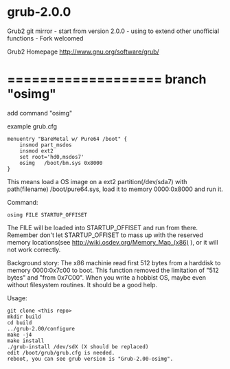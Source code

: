 grub-2.0.0
==========

Grub2 git mirror - start from version 2.0.0 - using to extend other unofficial functions - Fork welcomed


Grub2 Homepage  http://www.gnu.org/software/grub/


===================
branch "osimg"
===================
add command "osimg"

example grub.cfg
```
menuentry "BareMetal w/ Pure64 /boot" {
	insmod part_msdos
	insmod ext2
	set root='hd0,msdos7'	
	osimg	/boot/bm.sys 0x8000
}
```

This means load a OS image on a ext2 partition(/dev/sda7) with path(filename) /boot/pure64.sys, load it to memory 0000:0x8000 and run it.

Command:
```
osimg FILE STARTUP_OFFISET
```

The FILE will be loaded into STARTUP_OFFISET and run from there.
Remember don't let STARTUP_OFFISET to mass up with the reserved memory locations(see http://wiki.osdev.org/Memory_Map_(x86) ), or it will not work correctly.

Background story:
The x86 machinie read first 512 bytes from a harddisk to memory 0000:0x7c00 to boot.
This function removed the limitation of "512 bytes" and "from 0x7C00". 
When you write a hobbist OS, maybe even without filesystem routines. It should be a good help.

Usage:
```
git clone <this repo>
mkdir build
cd build
../grub-2.00/configure
make -j4
make install
./grub-install /dev/sdX (X should be replaced)
edit /boot/grub/grub.cfg is needed.
reboot, you can see grub version is "Grub-2.00-osimg".
```


